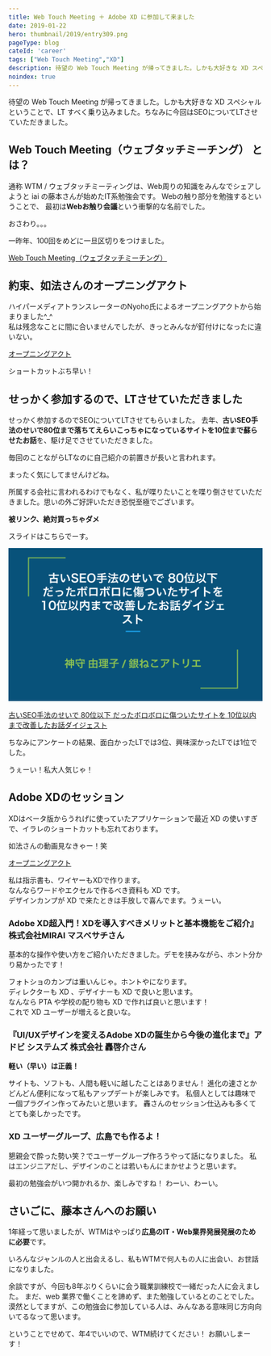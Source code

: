 ```yaml
---
title: Web Touch Meeting ＋ Adobe XD に参加して来ました
date: 2019-01-22
hero: thumbnail/2019/entry309.png
pageType: blog
cateId: 'career'
tags: ["Web Touch Meeting","XD"]
description: 待望の Web Touch Meeting が帰ってきました。しかも大好きな XD スペシャルということで、LT すべく乗り込みました。ちなみに今回はSEOについてLTさせていただきました。
noindex: true
---
```

待望の Web Touch Meeting が帰ってきました。しかも大好きな XD スペシャルということで、LT すべく乗り込みました。ちなみに今回はSEOについてLTさせていただきました。

<prof></prof>

## Web Touch Meeting（ウェブタッチミーチング） とは？
通称 WTM / ウェブタッチミーティングは、Web周りの知識をみんなでシェアしようと iai の藤本さんが始めたIT系勉強会です。
Webの触り部分を勉強するということで、
最初は**Webお触り会議**という衝撃的な名前でした。

おさわり。。。

一昨年、100回をめどに一旦区切りをつけました。


[Web Touch Meeting（ウェブタッチミーチング）](http://www.webtouchmeeting.com/)

## 約束、如法さんのオープニングアクト
ハイパーメディアトランスレーターのNyoho氏によるオープニングアクトから始まりました^_^<br>
私は残念なことに間に合いませんでしたが、きっとみんなが釘付けになったに違いない。

[オープニングアクト](https://www.youtube.com/watch?v=jg4rGiYqOks&fbclid=IwAR1aamp3UrMOIF5w4no3yAyc_BXuevBhpJvacEApewjqoLgKKoTT4NRaGhY)

ショートカットぶち早い！

## せっかく参加するので、LTさせていただきました
せっかく参加するのでSEOについてLTさせてもらいました。
去年、**古いSEO手法のせいで80位まで落ちてえらいこっちゃになっているサイトを10位まで蘇らせたお話**を、駆け足でさせていただきました。

毎回のことながらLTなのに自己紹介の前置きが長いと言われます。

まったく気にしてませんけどね。

所属する会社に言われるわけでもなく、私が喋りたいことを喋り倒させていただきました。思いの外ご好評いただき恐悦至極でございます。

**被リンク、絶対買っちゃダメ**

スライドはこちらでーす。

![entry309-1.png](./images/entry309-1.png)

[古いSEO手法のせいで 80位以下 だったボロボロに傷ついたサイトを 10位以内まで改善したお話ダイジェスト](https://docs.google.com/presentation/d/1KSNcIhEt68LKyP2nrcxOGFMyWlsuyhC9hjJzV9ZTQzA/edit?usp=sharing)

ちなみにアンケートの結果、面白かったLTでは3位、興味深かったLTでは1位でした。

うぇーい！私大人気じゃ！

## Adobe XDのセッション
XDはベータ版からうれげに使っていたアプリケーションで最近 XD の使いすぎで、イラレのショートカットも忘れております。

如法さんの動画見なきゃー！笑

[オープニングアクト](https://www.youtube.com/watch?v=jg4rGiYqOks&fbclid=IwAR1aamp3UrMOIF5w4no3yAyc_BXuevBhpJvacEApewjqoLgKKoTT4NRaGhY)

私は指示書も、ワイヤーもXDで作ります。<br>
なんならワードやエクセルで作るべき資料も XD です。<br>
デザインカンプが XD で来たときは手放しで喜んでます。うぇーい。

### Adobe XD超入門！XDを導入すべきメリットと基本機能をご紹介』株式会社MIRAI マスベサチさん
基本的な操作や使い方をご紹介いただきました。デモを挟みながら、ホント分かり易かったです！

フォトショのカンプは重いんじゃ。ホントやになります。<br>
ディレクターも XD 、デザイナーも XD で良いと思います。<br>
なんなら PTA や学校の配り物も XD で作れば良いと思います！<br>
これで XD ユーザーが増えると良いな。

### 『UI/UXデザインを変えるAdobe XDの誕生から今後の進化まで』アドビ システムズ 株式会社 轟啓介さん
**軽い（早い）は正義！**

サイトも、ソフトも、人間も軽いに越したことはありません！
進化の速さとかどんどん便利になって私もアップデートが楽しみです。
私個人としては趣味で一個プラグイン作ってみたいと思います。
轟さんのセッション仕込みも多くてとても楽しかったです。

### XD ユーザーグループ、広島でも作るよ！
懇親会で酔った勢い笑？でユーザーグループ作ろうやって話になりました。
私はエンジニアだし、デザインのことは若いもんにまかせようと思います。

最初の勉強会がいつ開かれるか、楽しみですね！
わーい、わーい。

## さいごに、藤本さんへのお願い
1年経って思いましたが、WTMはやっぱり**広島のIT・Web業界発展発展のために必要**です。

いろんなジャンルの人と出会えるし、私もWTMで何人もの人に出会い、お世話になりました。

余談ですが、今回も8年ぶりくらいに会う職業訓練校で一緒だった人に会えました。
まだ、web 業界で働くことを諦めず、また勉強しているとのことでした。
漠然としてますが、この勉強会に参加している人は、みんなある意味同じ方向向いてるなって思います。

ということでせめて、年4でいいので、WTM続けてください！
お願いしまーす！
